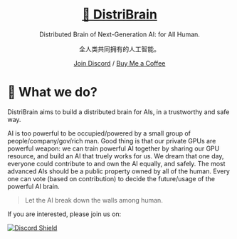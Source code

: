 <div align="center">

<h1 align="center">
<a href="https://www.distribrain.com" target="_blank">🧠 DistriBrain</a>
</h1>

Distributed Brain of Next-Generation AI: for All Human.

全人类共同拥有的人工智能。

[Join Discord](https://discord.gg/JQ3pZRPZ) / [Buy Me a Coffee](https://www.buymeacoffee.com/doem1997)

</div>

# 🎯 What we do?
DistriBrain aims to build a distributed brain for AIs, in a trustworthy and safe way.

AI is too powerful to be occupied/powered by a small group of people/company/gov/rich man. Good thing is that our private GPUs are powerful weapon: we can train powerful AI together by sharing our GPU resource, and build an AI that truely works for us. We dream that one day, everyone could contribute to and own the AI equally, and safely. The most advanced AIs should be a public property owned by all of the human. Every one can vote (based on contribution) to decide the future/usage of the powerful AI brain.

> Let the AI break down the walls among human.

If you are interested, please join us on:

[![Discord Shield](https://discordapp.com/api/guilds/1103936287964143657/widget.png?style=banner2)](https://discord.gg/JQ3pZRPZ)
